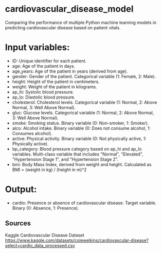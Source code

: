 # cardiovascular_disease_model
Comparing the performance of multiple Python machine learning models in predicting cardiovascular disease based on patient vitals.

# Input variables:

* ID: Unique identifier for each patient. <br />
* age: Age of the patient in days. <br />
* age_years: Age of the patient in years (derived from age). <br />
* gender: Gender of the patient. Categorical variable (1: Female, 2: Male). <br />
* height: Height of the patient in centimeters. <br />
* weight: Weight of the patient in kilograms. <br />
* ap_hi: Systolic blood pressure. <br />
* ap_lo: Diastolic blood pressure. <br />
* cholesterol: Cholesterol levels. Categorical variable (1: Normal, 2: Above Normal, 3: Well Above Normal). <br />
* gluc: Glucose levels. Categorical variable (1: Normal, 2: Above Normal, 3: Well Above Normal). <br />
* smoke: Smoking status. Binary variable (0: Non-smoker, 1: Smoker). <br />
* alco: Alcohol intake. Binary variable (0: Does not consume alcohol, 1: Consumes alcohol). <br />
* active: Physical activity. Binary variable (0: Not physically active, 1: Physically active). <br />
* bp_category: Blood pressure category based on ap_hi and ap_lo variables. Multi-class variable that includes "Normal", "Elevated", "Hypertension Stage 1", and "Hypertension Stage 2". <br />
* bmi: Body Mass Index, derived from weight and height. Calculated as BMI = (weight in kg) / (height in m)^2 <br />

# Output: <br />

* cardio: Presence or absence of cardiovascular disease. Target variable. Binary (0: Absence, 1: Presence). <br />



## Sources

Kaggle Cardiovascular Disease Dataset
https://www.kaggle.com/datasets/colewelkins/cardiovascular-disease?select=cardio_data_processed.csv
